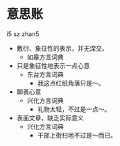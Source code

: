 # 意思账
i5 sz zhan5
+ 敷衍、象征性的表示，并无深交。
  * 如皋方言词典
+ 只是象征性地表示一点心意
  * 东台方言词典
    - 我这点红纸角落只是～。
+ 聊表心意
  * 兴化方言词典
    - 礼物太轻，不过是一点～。
+ 表面文章，缺乏实际意义
  * 兴化方言词典
    - 干部上街扫地不过是～而已。
